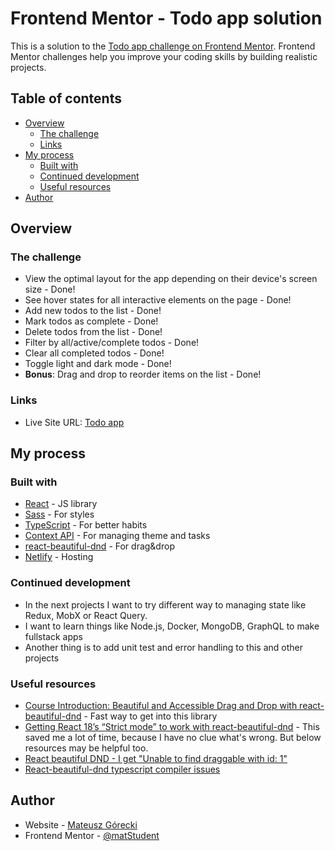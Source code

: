 # Frontend Mentor - Todo app solution

This is a solution to the [Todo app challenge on Frontend Mentor](https://www.frontendmentor.io/challenges/todo-app-Su1_KokOW). Frontend Mentor challenges help you improve your coding skills by building realistic projects.

## Table of contents

- [Overview](#overview)
  - [The challenge](#the-challenge)
  - [Links](#links)
- [My process](#my-process)
  - [Built with](#built-with)
  - [Continued development](#continued-development)
  - [Useful resources](#useful-resources)
- [Author](#author)

## Overview

### The challenge

- View the optimal layout for the app depending on their device's screen size - Done!
- See hover states for all interactive elements on the page - Done!
- Add new todos to the list - Done!
- Mark todos as complete - Done!
- Delete todos from the list - Done!
- Filter by all/active/complete todos - Done!
- Clear all completed todos - Done!
- Toggle light and dark mode - Done!
- **Bonus**: Drag and drop to reorder items on the list - Done!


### Links

- Live Site URL: [Todo app](https://fascinating-pegasus.netlify.app/)

## My process

### Built with

- [React](https://reactjs.org/) - JS library
- [Sass](https://sass-lang.com/) - For styles
- [TypeScript](https://www.typescriptlang.org/) - For better habits
- [Context API](https://react.dev/reference/react/createContext) - For managing theme and tasks
- [react-beautiful-dnd](https://github.com/atlassian/react-beautiful-dnd) - For drag&drop
- [Netlify](https://www.netlify.com/) - Hosting


### Continued development

- In the next projects I want to try different way to managing state like Redux, MobX or React Query.
- I want to learn things like Node.js, Docker, MongoDB, GraphQL to make fullstack apps
- Another thing is to add unit test and error handling to this and other projects

### Useful resources

- [Course Introduction: Beautiful and Accessible Drag and Drop with react-beautiful-dnd](https://egghead.io/lessons/react-course-introduction-beautiful-and-accessible-drag-and-drop-with-react-beautiful-dnd) - Fast way to get into this library
- [Getting React 18’s “Strict mode” to work with react-beautiful-dnd](https://medium.com/@wbern/getting-react-18s-strict-mode-to-work-with-react-beautiful-dnd-47bc909348e4) - This saved me a lot of time, because I have no clue what's wrong. But below resources may be helpful too.
- [React beautiful DND - I get "Unable to find draggable with id: 1"](https://stackoverflow.com/questions/60029734/react-beautiful-dnd-i-get-unable-to-find-draggable-with-id-1)
- [React-beautiful-dnd typescript compiler issues](https://stackoverflow.com/questions/62557063/react-beautiful-dnd-typescript-compiler-issues)

## Author

- Website - [Mateusz Górecki](https://mateusz-gorecki.dev)
- Frontend Mentor - [@matStudent](https://www.frontendmentor.io/profile/mateuszgorecki)
